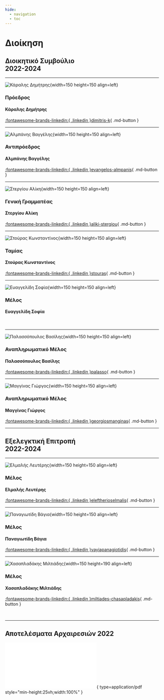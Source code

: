```yaml
---
hide:
  - navigation
  - toc
---
```


# Διοίκηση

## Διοικητικό Συμβούλιο <br/>2022-2024
---
![Κάραλης Δημήτρης](assets/pictures/profiles/karalis.jpeg){width=150 height=150 align=left}

### Πρόεδρος

#### Κάραλης Δημήτρης

[:fontawesome-brands-linkedin:{ .linkedin }dimitris-k](https://www.linkedin.com/in/dimitris-k){ .md-button }

---
![Αλμπάνης Βαγγέλης](assets/pictures/profiles/almpanis.jpeg){width=150 height=150 align=left}

### Αντιπρόεδρος

#### Αλμπάνης Βαγγέλης

[:fontawesome-brands-linkedin:{ .linkedin }evangelos-almpanis](https://www.linkedin.com/in/evangelos-almpanis){ .md-button }

---
![Στεργίου Αλίκη](assets/pictures/profiles/stergiou.jpeg){width=150 height=150 align=left}

### Γενική Γραμματέας

#### Στεργίου Αλίκη

[:fontawesome-brands-linkedin:{ .linkedin }aliki-stergiou](https://www.linkedin.com/in/aliki-stergiou-081a5a16/){ .md-button }

---
![Στούρας Κωνσταντίνος](assets/pictures/profiles/stouras.jpeg){width=150 height=150 align=left}

### Ταμίας

#### Στούρας Κωνσταντίνος

[:fontawesome-brands-linkedin:{ .linkedin }stouras](https://www.linkedin.com/in/stouras/){ .md-button }

---
![Ευαγγελίδη Σοφία](assets/pictures/profiles/evangelidi.jpeg){width=150 height=150 align=left}

### Μέλος

#### Ευαγγελίδη Σοφία

<br/>

---
![Παλασσόπουλος Βασίλης](assets/pictures/profiles/palassopoulos.jpeg){width=150 height=150 align=left}

### Αναπληρωματικό Μέλος

#### Παλασσόπουλος Βασίλης

[:fontawesome-brands-linkedin:{ .linkedin }palasso](https://www.linkedin.com/in/palasso/){ .md-button }

---
![Μαγγίνας Γιώργος](assets/pictures/profiles/manginas.jpeg){width=150 height=150 align=left}

### Αναπληρωματικό Μέλος

#### Μαγγίνας Γιώργος

[:fontawesome-brands-linkedin:{ .linkedin }georgiosmanginas](https://www.linkedin.com/in/georgiosmanginas/){ .md-button }

---
## Εξελεγκτική Επιτροπή <br/>2022-2024

---
![Ελμαλής Λευτέρης](assets/pictures/profiles/elmalis.jpeg){width=150 height=150 align=left}

### Μέλος

#### Ελμαλής Λευτέρης

[:fontawesome-brands-linkedin:{ .linkedin }eleftherioselmalis](https://www.linkedin.com/in/eleftherioselmalis/){ .md-button }

---
![Παναγιωτίδη Βάγια](assets/pictures/profiles/panagiotidi.jpeg){width=150 height=150 align=left}

### Μέλος

#### Παναγιωτίδη Βάγια

[:fontawesome-brands-linkedin:{ .linkedin }vayiapanagiotidis](https://www.linkedin.com/in/vayiapanagiotidis/){ .md-button }

---
![Χασαπλαδάκης Μιλτιάδης](assets/pictures/profiles/chasapladakis.jpeg){width=150 height=190 align=left}

### Μέλος

#### Χασαπλαδάκης Μιλτιάδης

[:fontawesome-brands-linkedin:{ .linkedin }miltiades-chasapladakis](https://www.linkedin.com/in/miltiades-chasapladakis-28723085/){ .md-button }

<br/>

---

## Αποτελέσματα Αρχαιρεσιών 2022

![Αποτελέσματα Αρχαιρεσιών 2022](assets/documents/elections/election_results_2022.pdf){ type=application/pdf style="min-height:25vh;width:100%" }